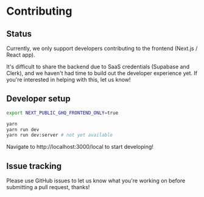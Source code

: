 # Contributing

## Status

Currently, we only support developers contributing to the frontend (Next.js / React app).

It's difficult to share the backend due to SaaS credentials (Supabase and Clerk), and we haven't had time to build out the developer experience yet. If you're interested in helping with this, let us know!

## Developer setup

```bash
export NEXT_PUBLIC_GHQ_FRONTEND_ONLY=true

yarn
yarn run dev
yarn run dev:server # not yet available
```

Navigate to http://localhost:3000/local to start developing!

## Issue tracking

Please use GitHub issues to let us know what you're working on before submitting a pull request, thanks!
